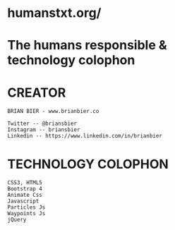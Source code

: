 # humanstxt.org/
# The humans responsible & technology colophon

# CREATOR

    BRIAN BIER - www.brianbier.co

    Twitter -- @briansbier
    Instagram -- briansbier
    Linkedin -- https://www.linkedin.com/in/brianbier

# TECHNOLOGY COLOPHON

    CSS3, HTML5
    Bootstrap 4
    Animate Css
    Javascript
    Particles Js
    Waypoints Js
    jQuery
